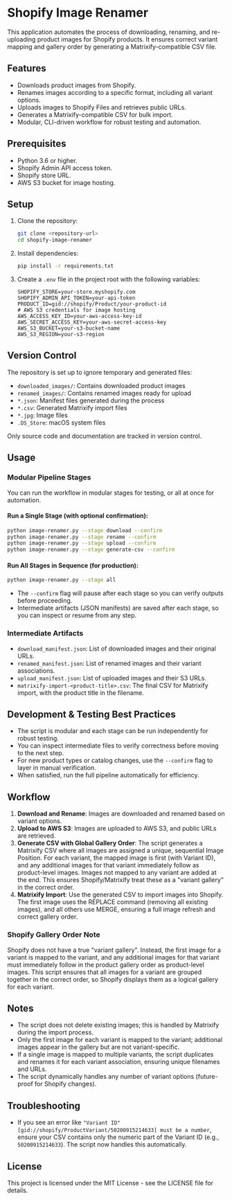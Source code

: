 # Shopify Image Renamer

This application automates the process of downloading, renaming, and re-uploading product images for Shopify products. It ensures correct variant mapping and gallery order by generating a Matrixify-compatible CSV file.

## Features

- Downloads product images from Shopify.
- Renames images according to a specific format, including all variant options.
- Uploads images to Shopify Files and retrieves public URLs.
- Generates a Matrixify-compatible CSV for bulk import.
- Modular, CLI-driven workflow for robust testing and automation.

## Prerequisites

- Python 3.6 or higher.
- Shopify Admin API access token.
- Shopify store URL.
- AWS S3 bucket for image hosting.

## Setup

1. Clone the repository:
   ```bash
   git clone <repository-url>
   cd shopify-image-renamer
   ```

2. Install dependencies:
   ```bash
   pip install -r requirements.txt
   ```

3. Create a `.env` file in the project root with the following variables:
   ```
   SHOPIFY_STORE=your-store.myshopify.com
   SHOPIFY_ADMIN_API_TOKEN=your-api-token
   PRODUCT_ID=gid://shopify/Product/your-product-id
   # AWS S3 credentials for image hosting
   AWS_ACCESS_KEY_ID=your-aws-access-key-id
   AWS_SECRET_ACCESS_KEY=your-aws-secret-access-key
   AWS_S3_BUCKET=your-s3-bucket-name
   AWS_S3_REGION=your-s3-region
   ```

## Version Control

The repository is set up to ignore temporary and generated files:
- `downloaded_images/`: Contains downloaded product images
- `renamed_images/`: Contains renamed images ready for upload
- `*.json`: Manifest files generated during the process
- `*.csv`: Generated Matrixify import files
- `*.jpg`: Image files
- `.DS_Store`: macOS system files

Only source code and documentation are tracked in version control.

## Usage

### Modular Pipeline Stages

You can run the workflow in modular stages for testing, or all at once for automation.

#### Run a Single Stage (with optional confirmation):
```bash
python image-renamer.py --stage download --confirm
python image-renamer.py --stage rename --confirm
python image-renamer.py --stage upload --confirm
python image-renamer.py --stage generate-csv --confirm
```

#### Run All Stages in Sequence (for production):
```bash
python image-renamer.py --stage all
```

- The `--confirm` flag will pause after each stage so you can verify outputs before proceeding.
- Intermediate artifacts (JSON manifests) are saved after each stage, so you can inspect or resume from any step.

### Intermediate Artifacts
- `download_manifest.json`: List of downloaded images and their original URLs.
- `renamed_manifest.json`: List of renamed images and their variant associations.
- `upload_manifest.json`: List of uploaded images and their S3 URLs.
- `matrixify-import-<product-title>.csv`: The final CSV for Matrixify import, with the product title in the filename.

## Development & Testing Best Practices

- The script is modular and each stage can be run independently for robust testing.
- You can inspect intermediate files to verify correctness before moving to the next step.
- For new product types or catalog changes, use the `--confirm` flag to layer in manual verification.
- When satisfied, run the full pipeline automatically for efficiency.

## Workflow

1. **Download and Rename**: Images are downloaded and renamed based on variant options.
2. **Upload to AWS S3**: Images are uploaded to AWS S3, and public URLs are retrieved.
3. **Generate CSV with Global Gallery Order**: The script generates a Matrixify CSV where all images are assigned a unique, sequential Image Position. For each variant, the mapped image is first (with Variant ID), and any additional images for that variant immediately follow as product-level images. Images not mapped to any variant are added at the end. This ensures Shopify/Matrixify treat these as a "variant gallery" in the correct order.
4. **Matrixify Import**: Use the generated CSV to import images into Shopify. The first image uses the REPLACE command (removing all existing images), and all others use MERGE, ensuring a full image refresh and correct gallery order.

### Shopify Gallery Order Note

Shopify does not have a true "variant gallery". Instead, the first image for a variant is mapped to the variant, and any additional images for that variant must immediately follow in the product gallery order as product-level images. This script ensures that all images for a variant are grouped together in the correct order, so Shopify displays them as a logical gallery for each variant.

## Notes

- The script does not delete existing images; this is handled by Matrixify during the import process.
- Only the first image for each variant is mapped to the variant; additional images appear in the gallery but are not variant-specific.
- If a single image is mapped to multiple variants, the script duplicates and renames it for each variant association, ensuring unique filenames and URLs.
- The script dynamically handles any number of variant options (future-proof for Shopify changes).

## Troubleshooting

- If you see an error like `"Variant ID" [gid://shopify/ProductVariant/50200915214633] must be a number`, ensure your CSV contains only the numeric part of the Variant ID (e.g., `50200915214633`). The script now handles this automatically.

## License

This project is licensed under the MIT License - see the LICENSE file for details. 